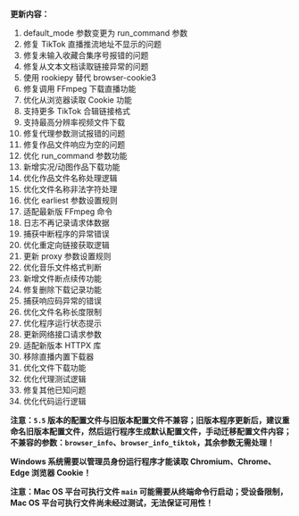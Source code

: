 **更新内容：**

1. default_mode 参数变更为 run_command 参数
2. 修复 TikTok 直播推流地址不显示的问题
3. 修复未输入收藏合集序号报错的问题
4. 修复从文本文档读取链接异常的问题
5. 使用 rookiepy 替代 browser-cookie3
6. 修复调用 FFmpeg 下载直播功能
7. 优化从浏览器读取 Cookie 功能
8. 支持更多 TikTok 合辑链接格式
9. 支持最高分辨率视频文件下载
10. 修复代理参数测试报错的问题
11. 修复作品文件响应为空的问题
12. 优化 run_command 参数功能
13. 新增实况/动图作品下载功能
14. 优化作品文件名称处理逻辑
15. 优化文件名称非法字符处理
16. 优化 earliest 参数设置规则
17. 适配最新版 FFmpeg 命令
18. 日志不再记录请求体数据
19. 捕获中断程序的异常错误
20. 优化重定向链接获取逻辑
21. 更新 proxy 参数设置规则
22. 优化音乐文件格式判断
23. 新增文件断点续传功能
24. 修复删除下载记录功能
25. 捕获响应码异常的错误
26. 优化文件名称长度限制
27. 优化程序运行状态提示
28. 更新网络接口请求参数
29. 适配新版本 HTTPX 库
30. 移除直播内置下载器
31. 优化文件下载功能
32. 优化代理测试逻辑
33. 修复其他已知问题
34. 优化代码运行逻辑

<p><strong>注意：<code>5.5</code> 版本的配置文件与旧版本配置文件不兼容；旧版本程序更新后，建议重命名旧版本配置文件，然后运行程序生成默认配置文件，手动迁移配置文件内容；不兼容的参数：<code>browser_info</code>、<code>browser_info_tiktok</code>，其余参数无需处理！</strong></p>

<p><strong>Windows 系统需要以管理员身份运行程序才能读取 Chromium、Chrome、Edge 浏览器 Cookie！</strong></p>

<p><strong>注意：Mac OS 平台可执行文件 <code>main</code> 可能需要从终端命令行启动；受设备限制，Mac OS 平台可执行文件尚未经过测试，无法保证可用性！</strong></p>
